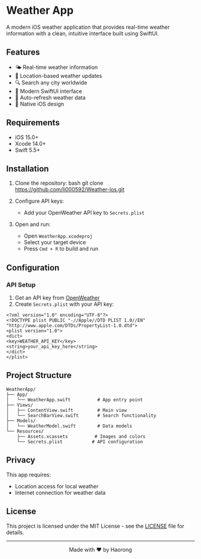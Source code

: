 # Weather App

A modern iOS weather application that provides real-time weather information with a clean, intuitive interface built using SwiftUI.

## Features

- 🌤 Real-time weather information
- 📍 Location-based weather updates
- 🔍 Search any city worldwide
- 🎨 Modern SwiftUI interface
- 🔄 Auto-refresh weather data
- 📱 Native iOS design

## Requirements

- iOS 15.0+
- Xcode 14.0+
- Swift 5.5+

## Installation

1. Clone the repository:
bash
git clone https://github.com/li000592/Weather-ios.git

2. Configure API keys:
   - Add your OpenWeather API key to `Secrets.plist`

3. Open and run:
   - Open `WeatherApp.xcodeproj`
   - Select your target device
   - Press `Cmd + R` to build and run

## Configuration

### API Setup
1. Get an API key from [OpenWeather](https://openweathermap.org/api)
2. Create `Secrets.plist` with your API key:

```
<?xml version="1.0" encoding="UTF-8"?>
<!DOCTYPE plist PUBLIC "-//Apple//DTD PLIST 1.0//EN" "http://www.apple.com/DTDs/PropertyList-1.0.dtd">
<plist version="1.0">
<dict>
<key>WEATHER_API_KEY</key>
<string>your_api_key_here</string>
</dict>
</plist>
```

## Project Structure

```
WeatherApp/
├── App/
│   └── WeatherApp.swift          # App entry point
├── Views/
│   ├── ContentView.swift         # Main view
│   └── SearchBarView.swift       # Search functionality
├── Models/
│   └── WeatherModel.swift        # Data models
└── Resources/
    ├── Assets.xcassets          # Images and colors
    └── Secrets.plist           # API configuration
```

## Privacy

This app requires:
- Location access for local weather
- Internet connection for weather data

## License

This project is licensed under the MIT License - see the [LICENSE](LICENSE) file for details.

---

<p align="center">
  Made with ❤️ by Haorong
</p>